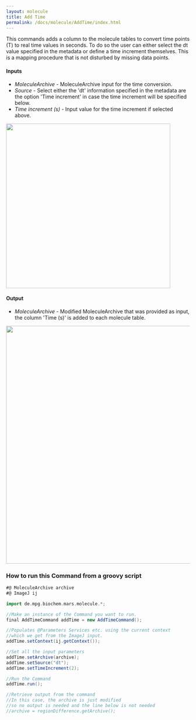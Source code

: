 ```yaml
---
layout: molecule
title: Add Time
permalink: /docs/molecule/AddTime/index.html
---
```


This commands adds a column to the molecule tables to convert time points (T) to real time values in seconds. To do so the user can either select the dt value specified in the metadata or define a time increment themselves. This is a mapping procedure that is not disturbed by missing data points.

#### Inputs

* *MoleculeArchive* - MoleculeArchive input for the time conversion.
* *Source* - Select either the 'dt' information specified in the metadata are the option 'Time increment' in case the time increment will be specified below.
* *Time increment (s)* - Input value for the time increment if selected above.

<img align='center' src='{{site.baseurl}}/docs/molecule/img/img2.png' width='450' />


#### Output
* *MoleculeArchive* - Modified MoleculeArchive that was provided as input, the column 'Time (s)' is added to each molecule table.

<img align='center' src='{{site.baseurl}}/docs/molecule/img/img3.png' width='650' />


### How to run this Command from a groovy script

```groovy
#@ MoleculeArchive archive
#@ ImageJ ij

import de.mpg.biochem.mars.molecule.*;

//Make an instance of the Command you want to run.
final AddTimeCommand addTime = new AddTimeCommand();

//Populates @Parameters Services etc. using the current context
//which we get from the ImageJ input.
addTime.setContext(ij.getContext());

//Set all the input parameters
addTime.setArchive(archive);
addTime.setSource("dt");
addTime.setTimeIncrement(2);

//Run the Command
addTime.run();

//Retrieve output from the command
//In this case, the archive is just modified
//so no output is needed and the line below is not needed
//archive = regionDifference.getArchive();
```
